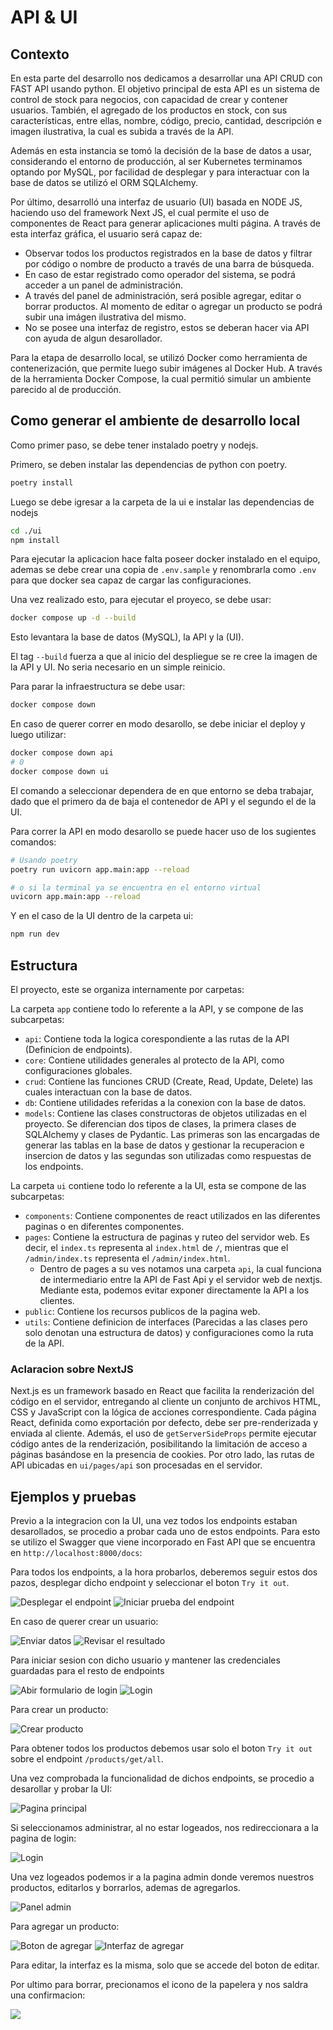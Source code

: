 # API & UI

## Contexto

En esta parte del desarrollo nos dedicamos a desarrollar una API CRUD con FAST API usando python. El objetivo principal de esta API es un sistema de control de stock para negocios, con capacidad de crear y contener usuarios. También, el agregado de los productos en stock, con sus características, entre ellas, nombre, código, precio, cantidad, descripción e imagen ilustrativa, la cual es subida a través de la API.

Además en esta instancia se tomó la decisión de la base de datos a usar, considerando el entorno de producción, al ser Kubernetes terminamos optando por MySQL, por facilidad de desplegar y para interactuar con la base de datos se utilizó el ORM SQLAlchemy.

Por último, desarrolló una interfaz de usuario (UI) basada en NODE JS, haciendo uso del framework Next JS, el cual permite el uso de componentes de React para generar aplicaciones multi página. A través de esta interfaz gráfica, el usuario será capaz de:

* Observar todos los productos registrados en la base de datos y filtrar por código o nombre de producto a través de una barra de búsqueda.
* En caso de estar registrado como operador del sistema, se podrá acceder a un panel de administración.
* A través del panel de administración, será posible agregar, editar o borrar productos. Al momento de editar o agregar un producto se podrá subir una imágen ilustrativa del mismo.
* No se posee una interfaz de registro, estos se deberan hacer via API con ayuda de algun desarollador. 

Para la etapa de desarrollo local, se utilizó Docker como herramienta de contenerización, que permite luego subir imágenes al Docker Hub. A través de la herramienta Docker Compose, la cual permitió simular un ambiente parecido al de producción.  

## Como generar el ambiente de desarrollo local

Como primer paso, se debe tener instalado poetry y nodejs.

Primero, se deben instalar las dependencias de python con poetry.

```bash
poetry install
```

Luego se debe igresar a la carpeta de la ui e instalar las dependencias de nodejs

```bash
cd ./ui
npm install
```

Para ejecutar la aplicacion hace falta poseer docker instalado en el equipo, ademas se debe crear una copia de `.env.sample` y renombrarla como `.env` para que docker sea capaz de cargar las configuraciones.

Una vez realizado esto, para ejecutar el proyeco, se debe usar:

```bash
docker compose up -d --build
 ```

Esto levantara la base de datos (MySQL), la API y la (UI).
 
El tag `--build` fuerza a que al inicio del despliegue se re cree la imagen de la API y UI. No seria necesario en un simple reinicio.

Para parar la infraestructura se debe usar:

```bash
docker compose down
```

En caso de querer correr en modo desarollo, se debe iniciar el deploy y luego utilizar:

```bash
docker compose down api
# 0
docker compose down ui
```

El comando a seleccionar dependera de en que entorno se deba trabajar, dado que el primero da de baja el contenedor de API y el segundo el de la UI.

Para correr la API en modo desarollo se puede hacer uso de los sugientes comandos:

```bash
# Usando poetry
poetry run uvicorn app.main:app --reload

# o si la terminal ya se encuentra en el entorno virtual
uvicorn app.main:app --reload
```

Y en el caso de la UI dentro de la carpeta ui:

```bash
npm run dev
```

## Estructura

El proyecto, este se organiza internamente por carpetas:

La carpeta `app` contiene todo lo referente a la API, y se compone de las subcarpetas:

* `api`: Contiene toda la logica corespondiente a las rutas de la API (Definicion de endpoints). 
* `core`: Contiene utilidades generales al protecto de la API, como configuraciones globales.
* `crud`: Contiene las funciones CRUD (Create, Read, Update, Delete) las cuales interactuan con la base de datos.
* `db`: Contiene utilidades referidas a la conexion con la base de datos.
* `models`: Contiene las clases constructoras de objetos utilizadas en el proyecto. Se diferencian dos tipos de clases, la primera clases de SQLAlchemy y clases de Pydantic. Las primeras son las encargadas de generar las tablas en la base de datos y gestionar la recuperacion e insercion de datos y las segundas son utilizadas como respuestas de los endpoints.

La carpeta `ui` contiene todo lo referente a la UI, esta se compone de las subcarpetas:

* `components`: Contiene componentes de react utilizados en las diferentes paginas o en diferentes componentes.
* `pages`: Contiene la estructura de paginas y ruteo del servidor web. Es decir, el `index.ts` representa al `index.html` de `/`, mientras que el `/admin/index.ts` representa el `/admin/index.html`.
    * Dentro de pages a su ves notamos una carpeta `api`, la cual funciona de intermediario entre la API de Fast Api y el servidor web de nextjs. Mediante esta, podemos evitar exponer directamente la API a los clientes.
* `public`: Contiene los recursos publicos de la pagina web.
* `utils`: Contiene definicion de interfaces (Parecidas a las clases pero solo denotan una estructura de datos) y configuraciones como la ruta de la API.

### Aclaracion sobre NextJS

Next.js es un framework basado en React que facilita la renderización del código en el servidor, entregando al cliente un conjunto de archivos HTML, CSS y JavaScript con la lógica de acciones correspondiente. Cada página React, definida como exportación por defecto, debe ser pre-renderizada y enviada al cliente. Además, el uso de `getServerSideProps` permite ejecutar código antes de la renderización, posibilitando la limitación de acceso a páginas basándose en la presencia de cookies. Por otro lado, las rutas de API ubicadas en `ui/pages/api` son procesadas en el servidor.

## Ejemplos y pruebas

Previo a la integracion con la UI, una vez todos los endpoints estaban desarollados, se procedio a probar cada uno de estos endpoints. Para esto se utilizo el Swagger que viene incorporado en Fast API que se encuentra en `http://localhost:8000/docs`:

Para todos los endpoints, a la hora probarlos, deberemos seguir estos dos pazos, desplegar dicho endpoint y seleccionar el boton `Try it out`.

![Desplegar el endpoint](temp_docs_img/usuario_desplegar.png)
![Iniciar prueba del endpoint](temp_docs_img/usuario_probar.png)

En caso de querer crear un usuario:

![Enviar datos](temp_docs_img/usuario_insertar.png)
![Revisar el resultado](temp_docs_img/usuario_resultado.png)

Para iniciar sesion con dicho usuario y mantener las credenciales guardadas para el resto de endpoints

![Abir formulario de login](temp_docs_img/login_abrir.png)
![Login](temp_docs_img/logear.png)

Para crear un producto:

![Crear producto](temp_docs_img/producto_crear.png)

Para obtener todos los productos debemos usar solo el boton `Try it out` sobre el endpoint `/products/get/all`.

Una vez comprobada la funcionalidad de dichos endpoints, se procedio a desarollar y probar la UI:

![Pagina principal](temp_docs_img/ui_principal.png)

Si seleccionamos administrar, al no estar logeados, nos redireccionara a la pagina de login:

![Login](temp_docs_img/ui_login.png)

Una vez logeados podemos ir a la pagina admin donde veremos nuestros productos, editarlos y borrarlos, ademas de agregarlos.

![Panel admin](temp_docs_img/ui_admin.png)

Para agregar un producto:

![Boton de agregar](temp_docs_img/ui_agregar_1.png)
![Interfaz de agregar](temp_docs_img/ui_agregar_2.png)

Para editar, la interfaz es la misma, solo que se accede del boton de editar.

Por ultimo para borrar, precionamos el icono de la papelera y nos saldra una confirmacion:

![](temp_docs_img/ui_borrar.png)
